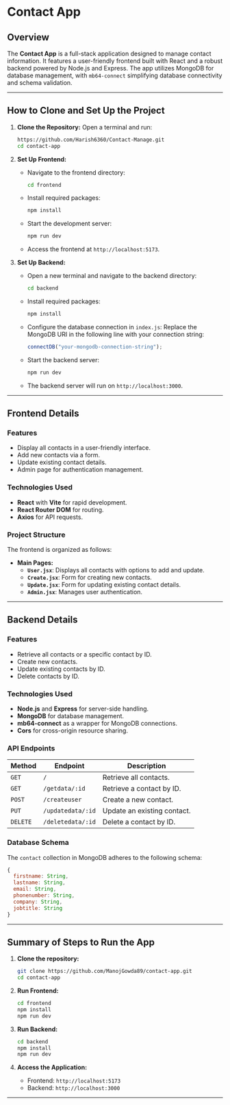 # Contact App

## Overview
The **Contact App** is a full-stack application designed to manage contact information. It features a user-friendly frontend built with React and a robust backend powered by Node.js and Express. The app utilizes MongoDB for database management, with `mb64-connect` simplifying database connectivity and schema validation.

---

## How to Clone and Set Up the Project

1. **Clone the Repository:**
   Open a terminal and run:
   ```bash
   https://github.com/Harish6360/Contact-Manage.git
   cd contact-app
   ```

2. **Set Up Frontend:**
   - Navigate to the frontend directory:
     ```bash
     cd frontend
     ```
   - Install required packages:
     ```bash
     npm install
     ```
   - Start the development server:
     ```bash
     npm run dev
     ```
   - Access the frontend at `http://localhost:5173`.

3. **Set Up Backend:**
   - Open a new terminal and navigate to the backend directory:
     ```bash
     cd backend
     ```
   - Install required packages:
     ```bash
     npm install
     ```
   - Configure the database connection in `index.js`:
     Replace the MongoDB URI in the following line with your connection string:
     ```javascript
     connectDB("your-mongodb-connection-string");
     ```
   - Start the backend server:
     ```bash
     npm run dev
     ```
   - The backend server will run on `http://localhost:3000`.

---

## Frontend Details

### Features
- Display all contacts in a user-friendly interface.
- Add new contacts via a form.
- Update existing contact details.
- Admin page for authentication management.

### Technologies Used
- **React** with **Vite** for rapid development.
- **React Router DOM** for routing.
- **Axios** for API requests.

### Project Structure
The frontend is organized as follows:
- **Main Pages:**
  - **`User.jsx`**: Displays all contacts with options to add and update.
  - **`Create.jsx`**: Form for creating new contacts.
  - **`Update.jsx`**: Form for updating existing contact details.
  - **`Admin.jsx`**: Manages user authentication.

---

## Backend Details

### Features
- Retrieve all contacts or a specific contact by ID.
- Create new contacts.
- Update existing contacts by ID.
- Delete contacts by ID.

### Technologies Used
- **Node.js** and **Express** for server-side handling.
- **MongoDB** for database management.
- **mb64-connect** as a wrapper for MongoDB connections.
- **Cors** for cross-origin resource sharing.

### API Endpoints

| Method | Endpoint           | Description                     |
|--------|--------------------|---------------------------------|
| `GET`  | `/`                | Retrieve all contacts.          |
| `GET`  | `/getdata/:id`     | Retrieve a contact by ID.       |
| `POST` | `/createuser`      | Create a new contact.           |
| `PUT`  | `/updatedata/:id`  | Update an existing contact.     |
| `DELETE` | `/deletedata/:id` | Delete a contact by ID.         |

### Database Schema
The `contact` collection in MongoDB adheres to the following schema:
```javascript
{
  firstname: String,
  lastname: String,
  email: String,
  phonenumber: String,
  company: String,
  jobtitle: String
}
```

---

## Summary of Steps to Run the App

1. **Clone the repository:**
   ```bash
   git clone https://github.com/ManojGowda89/contact-app.git
   cd contact-app
   ```

2. **Run Frontend:**
   ```bash
   cd frontend
   npm install
   npm run dev
   ```

3. **Run Backend:**
   ```bash
   cd backend
   npm install
   npm run dev
   ```

4. **Access the Application:**
   - Frontend: `http://localhost:5173`
   - Backend: `http://localhost:3000`

---
